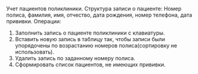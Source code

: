Учет пациентов поликлиники.
Структура записи о пациенте: Номер полиса, фамилия, имя, отчество, дата рождения, номер телефона, дата прививки.
Операции:
1)	Заполнить запись о пациенте поликлиники с клавиатуры.
2)	Вставить новую запись в таблицу так, чтобы записи были упорядочены по возрастанию номеров полиса(сортировку не использовать).
3)	Удалить запись по заданному номеру полиса.
4)	Сформировать список пациентов, не имеющих прививки.
